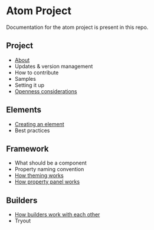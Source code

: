 # Atom Project
Documentation for the atom project is present in this repo.

## Project
* [About](about.md)
* Updates & version management
* How to contribute
* Samples
* Setting it up
* [Openness considerations](openness-considerations.md)

## Elements
* [Creating an element](creating-an-element.md)
* Best practices

## Framework
* What should be a component
* Property naming convention
* [How theming works](how-theming-works.md)
* [How property panel works](how-property-panel-works.md)

## Builders
* [How builders work with each other](how-builders-work-with-each-other.md)
* Tryout
